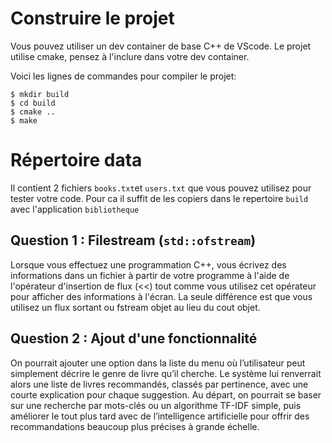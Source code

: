 # Construire le projet
Vous pouvez utiliser un dev container de base C++ de VScode.
Le projet utilise cmake, pensez à l'inclure dans votre dev container.

Voici les lignes de commandes pour compiler le projet:
```
$ mkdir build
$ cd build
$ cmake ..
$ make
```

# Répertoire data

Il contient 2 fichiers `books.txt`et `users.txt` que vous pouvez utilisez pour tester votre code.
Pour ca il suffit de les copiers dans le repertoire `build` avec l'application `bibliotheque`



## Question 1 : Filestream (`std::ofstream`)

Lorsque vous effectuez une programmation C++, vous écrivez des informations dans un fichier à partir de votre programme à l'aide de l'opérateur d'insertion de flux (<<) tout comme vous utilisez cet opérateur pour afficher des informations à l'écran. La seule différence est que vous utilisez un flux sortant ou fstream objet au lieu du cout objet.

## Question 2 : Ajout d'une fonctionnalité

On pourrait ajouter une option dans la liste du menu où l’utilisateur peut simplement décrire le genre de livre qu’il cherche.
Le système lui renverrait alors une liste de livres recommandés, classés par pertinence, avec une courte explication pour chaque suggestion.
Au départ, on pourrait se baser sur une recherche par mots-clés ou un algorithme TF-IDF simple, puis améliorer le tout plus tard avec de l’intelligence artificielle pour offrir des recommandations beaucoup plus précises à grande échelle.